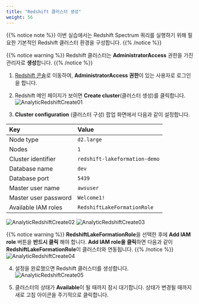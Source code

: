 ```yaml
---
title: "Redshift 클러스터 생성"
weight: 56
---
```


{{% notice note %}}
이번 실습에서는 Redshift Spectrum 쿼리를 실행하기 위해 필요한 기본적인 Redshift 클러스터 환경을 구성합니다.
{{% /notice %}}

{{% notice warning %}}
Redshift 클러스터는 **AdministratorAccess** 권한을 가진 관리자로 **생성**합니다.
{{% /notice %}}


1. [Redshift 콘솔](https://console.aws.amazon.com/redshift/)로 이동하여, **AdministratorAccess 권한**이 있는 사용자로 로그인을 합니다. 

2. Redshift 메인 페이지가 보이면 **Create cluster**(클러스터 생성)를 클릭합니다.
![AnalyticRedshiftCreate01](/images/analytic_redshift_create_01.png)

3. **Cluster configuration** (클러스터 구성) 팝업 화면에서 다음과 같이 설정합니다.

| Key | Value |
|:---|:---|
| Node type | `d2.large` |
| Nodes | `1` |
| Cluster identifier | `redshift-lakeformation-demo` |
| Database name | `dev` |
| Database port | `5439` |
| Master user name | `awsuser` |
| Master user password | `Welcome1!` |
| Available IAM roles	| `RedshiftLakeFormationRole` |

![AnalyticRedshiftCreate02](/images/analytic_redshift_create_02.png)
![AnalyticRedshiftCreate03](/images/analytic_redshift_create_03.png)

{{% notice warning %}}
**RedshiftLakeFormationRole**을 선택한 후에 **Add IAM role** 버튼을 **반드시 클릭** 해야 합니다. **Add IAM role을 클릭**하면 다음과 같이 **RedshiftLakeFormationRole**이 클러스터와 연동됩니다.
{{% /notice %}}
![AnalyticRedshiftCreate04](/images/analytic_redshift_create_04.png)

4. 설정을 완료했으면 Redshift 클러스터를 생성합니다. 
![AnalyticRedshiftCreate05](/images/analytic_redshift_create_05.png)

5. 클러스터의 상태가 **Available**이 될 때까지 잠시 대기합니다. 상태가 변경될 때까지 새로 고침 아이콘을 주기적으로 클릭합니다. 


